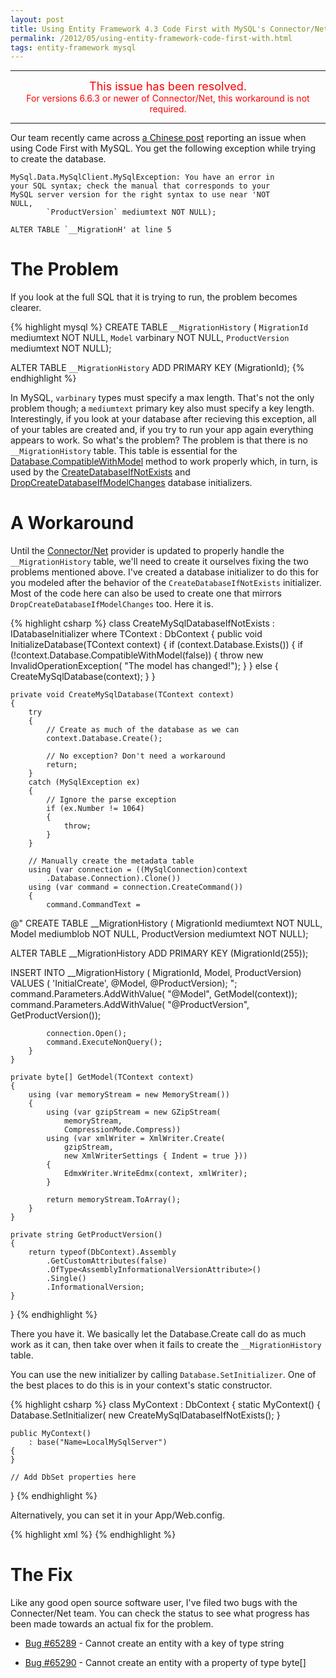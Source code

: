 ```yaml
---
layout: post
title: Using Entity Framework 4.3 Code First with MySQL's Connector/Net
permalink: /2012/05/using-entity-framework-code-first-with.html
tags: entity-framework mysql
---
```


<div style="color: red; text-align: center;">
  <hr />
  <span style="font-size: large;">This issue has been resolved.</span><br />
  For versions 6.6.3 or newer of Connector/Net, this workaround is not required.
  <hr />
</div>

Our team recently came across [a Chinese post][1] reporting an issue when using Code First with MySQL. You get the
following exception while trying to create the database.

    MySql.Data.MySqlClient.MySqlException: You have an error in
    your SQL syntax; check the manual that corresponds to your
    MySQL server version for the right syntax to use near 'NOT
    NULL,
            `ProductVersion` mediumtext NOT NULL);

    ALTER TABLE `__MigrationH' at line 5

The Problem
===========
If you look at the full SQL that it is trying to run, the problem becomes clearer.

{% highlight mysql %}
CREATE TABLE `__MigrationHistory` (
    `MigrationId` mediumtext NOT NULL,
    `Model` varbinary NOT NULL,
    `ProductVersion` mediumtext NOT NULL);

ALTER TABLE `__MigrationHistory`
ADD PRIMARY KEY (MigrationId);
{% endhighlight %}

In MySQL, `varbinary` types must specify a max length. That's not the only problem though; a `mediumtext` primary key
also must specify a key length. Interestingly, if you look at your database after recieving this exception, all of your
tables are created and, if you try to run your app again everything appears to work. So what's the problem? The problem
is that there is no `__MigrationHistory` table. This table is essential for the [Database.CompatibleWithModel][2] method
to work properly which, in turn, is used by the [CreateDatabaseIfNotExists][3] and [DropCreateDatabaseIfModelChanges][4]
database initializers.

A Workaround
============
Until the [Connector/Net][5] provider is updated to properly handle the `__MigrationHistory` table, we'll need to create
it ourselves fixing the two problems mentioned above. I've created a database initializer to do this for you modeled
after the behavior of the `CreateDatabaseIfNotExists` initializer. Most of the code here can also be used to create one
that mirrors `DropCreateDatabaseIfModelChanges` too. Here it is.

{% highlight csharp %}
class CreateMySqlDatabaseIfNotExists<TContext>
    : IDatabaseInitializer<TContext>
        where TContext : DbContext
{
    public void InitializeDatabase(TContext context)
    {
        if (context.Database.Exists())
        {
            if (!context.Database.CompatibleWithModel(false))
            {
                throw new InvalidOperationException(
                    "The model has changed!");
            }
        }
        else
        {
            CreateMySqlDatabase(context);
        }
    }

    private void CreateMySqlDatabase(TContext context)
    {
        try
        {
            // Create as much of the database as we can
            context.Database.Create();

            // No exception? Don't need a workaround
            return;
        }
        catch (MySqlException ex)
        {
            // Ignore the parse exception
            if (ex.Number != 1064)
            {
                throw;
            }
        }

        // Manually create the metadata table
        using (var connection = ((MySqlConnection)context
            .Database.Connection).Clone())
        using (var command = connection.CreateCommand())
        {
            command.CommandText =
@"
CREATE TABLE __MigrationHistory (
    MigrationId mediumtext NOT NULL,
    Model mediumblob NOT NULL,
    ProductVersion mediumtext NOT NULL);

ALTER TABLE __MigrationHistory
ADD PRIMARY KEY (MigrationId(255));

INSERT INTO __MigrationHistory (
    MigrationId,
    Model,
    ProductVersion)
VALUES (
    'InitialCreate',
    @Model,
    @ProductVersion);
";
            command.Parameters.AddWithValue(
                "@Model",
                GetModel(context));
            command.Parameters.AddWithValue(
                "@ProductVersion",
                GetProductVersion());

            connection.Open();
            command.ExecuteNonQuery();
        }
    }

    private byte[] GetModel(TContext context)
    {
        using (var memoryStream = new MemoryStream())
        {
            using (var gzipStream = new GZipStream(
                memoryStream,
                CompressionMode.Compress))
            using (var xmlWriter = XmlWriter.Create(
                gzipStream,
                new XmlWriterSettings { Indent = true }))
            {
                EdmxWriter.WriteEdmx(context, xmlWriter);
            }

            return memoryStream.ToArray();
        }
    }

    private string GetProductVersion()
    {
        return typeof(DbContext).Assembly
            .GetCustomAttributes(false)
            .OfType<AssemblyInformationalVersionAttribute>()
            .Single()
            .InformationalVersion;
    }
}
{% endhighlight %}

There you have it. We basically let the Database.Create call do as much work as it can, then take over when it fails to
create the `__MigrationHistory` table.

You can use the new initializer by calling `Database.SetInitializer`. One of the best places to do this is in your
context's static constructor.

{% highlight csharp %}
class MyContext : DbContext
{
    static MyContext()
    {
        Database.SetInitializer(
            new CreateMySqlDatabaseIfNotExists<MyContext>();
    }

    public MyContext()
        : base("Name=LocalMySqlServer")
    {
    }

    // Add DbSet properties here
}
{% endhighlight %}

Alternatively, you can set it in your App/Web.config.

{% highlight xml %}
<entityFramework>
  <contexts>
    <context type="MyNamespace.MyContext, MyAssembly">
      <databaseInitializer type="MyNamespace.
CreateMySqlDatabaseIfNotExists`1[[MyNamespace.MyContext,
MyAssembly]], MyAssembly" />
    </context>
  </contexts>
</entityFramework>
{% endhighlight %}

The Fix
=======
Like any good open source software user, I've filed two bugs with the Connecter/Net team. You can check the status to
see what progress has been made towards an actual fix for the problem.

* [Bug #65289][6] - Cannot create an entity with a key of type string
* [Bug #65290][7] - Cannot create an entity with a property of type byte[]


  [1]: http://www.microsofttranslator.com/bv.aspx?from=zh-CHS&amp;to=en&amp;a=http://www.cnblogs.com/shouzheng/archive/2012/03/09/2388177.html
  [2]: http://msdn.microsoft.com/en-us/library/system.data.entity.database.compatiblewithmodel.aspx
  [3]: http://msdn.microsoft.com/en-us/library/gg679221.aspx
  [4]: http://msdn.microsoft.com/en-us/library/gg679604.aspx
  [5]: http://dev.mysql.com/downloads/connector/net
  [6]: http://bugs.mysql.com/bug.php?id=65289
  [7]: http://bugs.mysql.com/bug.php?id=65290
